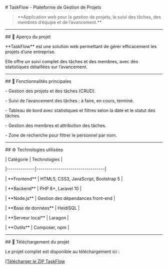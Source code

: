 \# TaskFlow - Plateforme de Gestion de Projets



> \*\*Application web pour la gestion de projets, le suivi des tâches, des membres d’équipe et de l’avancement.\*\*



---



\## 🧩 Aperçu du projet



\*\*TaskFlow\*\* est une solution web permettant de gérer efficacement les projets d’une entreprise.  

Elle offre un suivi complet des tâches et des membres, avec des statistiques détaillées sur l’avancement.



---



\## 🚀 Fonctionnalités principales



\- Gestion des projets et des tâches (CRUD).  

\- Suivi de l’avancement des tâches : à faire, en cours, terminé.  

\- Tableau de bord avec statistiques et filtres selon la date et le statut des tâches.  

\- Gestion des membres et attribution des tâches.  

\- Zone de recherche pour filtrer le personnel par nom.



---



\## ⚙️ Technologies utilisées



| Catégorie     | Technologies                     |

|--------------|----------------------------------|

| \*\*Frontend\*\* | HTML5, CSS3, JavaScript, Bootstrap 5 |

| \*\*Backend\*\*  | PHP 8+, Laravel 10               |

| \*\*Node.js\*\*  | Gestion des dépendances front-end |

| \*\*Base de données\*\* |  HeidiSQL              |

| \*\*Serveur local\*\* | Laragon                        |

| \*\*Outils\*\*   | Composer, npm                     |



---



\## 📂 Téléchargement du projet



Le projet complet est disponible au téléchargement ici :  

\[[Télécharger le ZIP TaskFlow]((https://drive.google.com/file/d/1VgPykS06O2VGMiXlyskto_xIiQoezE0y/view?usp=drive_link))




